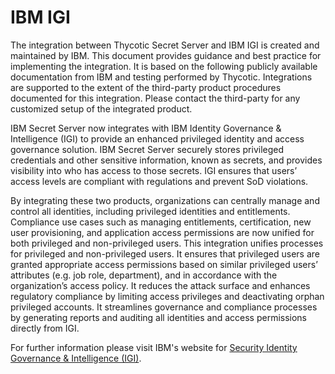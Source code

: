 [title]: # (IBM IGI)
[tags]: # (introduction)
[priority]: # (1)
# IBM IGI

The integration between Thycotic Secret Server and IBM IGI is created and maintained by IBM. This document provides guidance and best practice for implementing the integration. It is based on the following publicly available documentation from IBM and testing performed by Thycotic. Integrations are supported to the extent of the third-party product procedures documented for this integration. Please contact the third-party for any customized setup of the integrated product.

IBM Secret Server now integrates with IBM Identity Governance & Intelligence (IGI) to provide an enhanced privileged identity and access governance solution. IBM Secret Server securely stores privileged credentials and other sensitive information, known as secrets, and provides visibility into who has access to those secrets. IGI ensures that users’ access levels are compliant with regulations and prevent SoD violations.

By integrating these two products, organizations can centrally manage and control all identities, including privileged identities and entitlements. Compliance use cases such as managing entitlements, certification, new user provisioning, and application access permissions are now unified for both privileged and non-privileged users. This integration unifies processes for privileged and non-privileged users. It ensures that privileged users are granted appropriate access permissions based on similar privileged users’ attributes (e.g. job role, department), and in accordance with the organization’s access policy. It reduces the attack surface and enhances regulatory compliance by limiting access privileges and deactivating orphan privileged accounts. It streamlines governance and compliance processes by generating reports and auditing all identities and access permissions directly from IGI.

For further information please visit IBM's website for [Security Identity Governance & Intelligence (IGI)](https://www.ibm.com/us-en/marketplace/identity-governance-and-intelligence/resources).
